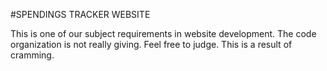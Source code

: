 #SPENDINGS TRACKER WEBSITE

This is one of our subject requirements in website development. The code organization is not really giving. Feel free to judge. This is a result of cramming.

